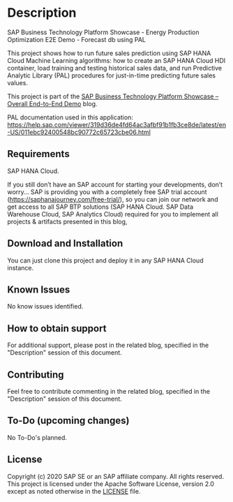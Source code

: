 # Description

SAP Business Technology Platform Showcase - Energy Production Optimization E2E Demo - Forecast db using PAL

This project shows how to run future sales prediction using SAP HANA Cloud Machine Learning algorithms: how to create an SAP HANA Cloud HDI container, load training and testing historical sales data, and run Predictive Analytic Library (PAL) procedures for just-in-time predicting future sales values.

This project is part of the [SAP Business Technology Platform Showcase – Overall End-to-End Demo](https://blogs.sap.com/2021/01/27/sap-business-technology-platform-showcase-overall-end-to-end-demo/) blog.

PAL documentation used in this application: https://help.sap.com/viewer/319d36de4fd64ac3afbf91b1fb3ce8de/latest/en-US/011ebc92400548bc90772c65723cbe06.html

## Requirements

SAP HANA Cloud.

If you still don’t have an SAP account for starting your developments, don’t worry… SAP is providing you with a completely free SAP trial account (https://saphanajourney.com/free-trial/), so you can join our network and get access to all SAP BTP solutions (SAP HANA Cloud. SAP Data Warehouse Cloud, SAP Analytics Cloud) required for you to implement all projects & artifacts presented in this blog,

## Download and Installation

You can just clone this project and deploy it in any SAP HANA Cloud instance.

## Known Issues

No know issues identified.

## How to obtain support

For additional support, please post in the related blog, specified in the "Description" session of this document.
 
## Contributing

Feel free to contribute commenting in the related blog, specified in the "Description" session of this document.

## To-Do (upcoming changes)
No To-Do's planned.

## License
Copyright (c) 2020 SAP SE or an SAP affiliate company. All rights reserved. This project is licensed under the Apache Software License, version 2.0 except as noted otherwise in the [LICENSE](LICENSES/Apache-2.0.txt) file.